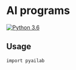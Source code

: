 # AI programs
              
[![Python 3.6](https://img.shields.io/badge/python-3.6-blue.svg)](https://www.python.org/downloads/release/python-360/)   
## Usage
```
import pyailab
```
